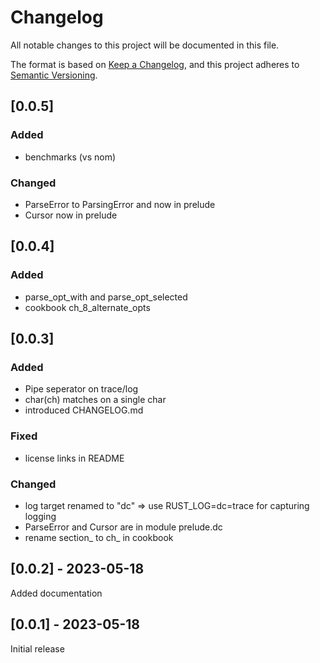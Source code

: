 # Changelog

All notable changes to this project will be documented in this file.

The format is based on [Keep a Changelog](https://keepachangelog.com/en/1.0.0/),
and this project adheres to [Semantic Versioning](https://semver.org/spec/v2.0.0.html).


## [0.0.5] 
### Added
- benchmarks (vs nom)

### Changed
- ParseError to ParsingError and now in prelude
- Cursor now in prelude

## [0.0.4] 
### Added
- parse_opt_with and parse_opt_selected
- cookbook ch_8_alternate_opts

## [0.0.3] 
### Added
- Pipe seperator on trace/log
- char(ch) matches on a single char
- introduced CHANGELOG.md

### Fixed
- license links in README

### Changed
- log target renamed to "dc" => use RUST_LOG=dc=trace for capturing logging 
- ParseError and Cursor are in module prelude.dc
- rename section_ to ch_ in cookbook

## [0.0.2] - 2023-05-18
Added documentation

## [0.0.1] - 2023-05-18
Initial release
